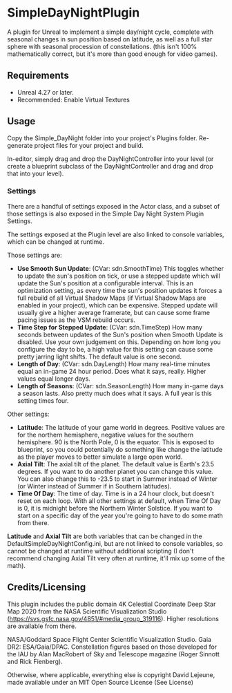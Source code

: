 # SimpleDayNightPlugin
A plugin for Unreal to implement a simple day/night cycle, complete with seasonal changes in sun position based on latitude, as well as a full star sphere with seasonal procession of constellations.
(this isn't 100% mathematically correct, but it's more than good enough for video games).

## Requirements
- Unreal 4.27 or later.
- Recommended: Enable Virtual Textures

## Usage
Copy the Simple_DayNight folder into your project's Plugins folder. Re-generate project files for your project and build.

In-editor, simply drag and drop the DayNightController into your level (or create a blueprint subclass of the DayNightController and drag and drop that into your level).

### Settings

There are a handful of settings exposed in the Actor class, and a subset of those settings is also exposed in the Simple Day Night System Plugin Settings.

The settings exposed at the Plugin level are also linked to console variables, which can be changed at runtime.

Those settings are:
- __Use Smooth Sun Update__: (CVar: sdn.SmoothTime) This toggles whether to update the sun's position on tick, or use a stepped update which will update the Sun's position at a configurable interval. This is an optimization setting, as every time the sun's position updates it forces a full rebuild of all Virtual Shadow Maps (if Virtual Shadow Maps are enabled in your project), which can be expensive. Stepped update will usually give a higher average framerate, but can cause some frame pacing issues as the VSM rebuild occurs.
- __Time Step for Stepped Update__: (CVar: sdn.TimeStep) How many seconds between updates of the Sun's position when Smooth Update is disabled. Use your own judgement on this. Depending on how long you configure the day to be, a high value for this setting can cause some pretty jarring light shifts. The default value is one second.
- __Length of Day__: (CVar: sdn.DayLength) How many real-time minutes equal an in-game 24 hour period. Does what it says, really. Higher values equal longer days.
- __Length of Seasons__: (CVar: sdn.SeasonLength) How many in-game days a season lasts. Also pretty much does what it says. A full year is this setting times four.

Other settings:
- __Latitude__: The latitude of your game world in degrees. Positive values are for the northern hemisphere, negative values for the southern hemisphere. 90 is the North Pole, 0 is the equator. This is exposed to blueprint, so you could potentially do something like change the latitude as the player moves to better simulate a large open world.
- __Axial Tilt__: The axial tilt of the planet. The default value is Earth's 23.5 degrees. If you want to do another planet you can change this value. You can also change this to -23.5 to start in Summer instead of Winter (or Winter instead of Summer if in Southern latitudes).
- __Time Of Day__: The time of day. Time is in a 24 hour clock, but doesn't reset on each loop. With all other settings at default, when Time Of Day is 0, it is midnight before the Northern Winter Solstice. If you want to start on a specific day of the year you're going to have to do some math from there.

__Latitude__ and __Axial Tilt__ are both variables that can be changed in the DefaultSimpleDayNightConfig.ini, but are not linked to console variables, so cannot be changed at runtime without additional scripting (I don't recommend changing Axial Tilt very often at runtime, it'll mix up some of the math).

## Credits/Licensing
This plugin includes the public domain 4K Celestial Coordinate Deep Star Map 2020 from the NASA Scientific Visualization Studio (https://svs.gsfc.nasa.gov/4851/#media_group_319116). Higher resolutions are available from there. 

NASA/Goddard Space Flight Center Scientific Visualization Studio. Gaia DR2: ESA/Gaia/DPAC. Constellation figures based on those developed for the IAU by Alan MacRobert of Sky and Telescope magazine (Roger Sinnott and Rick Fienberg).

Otherwise, where applicable, everything else is copyright David Lejeune, made available under an MIT Open Source License (See License)

